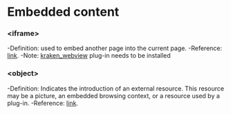 # Embedded content

### \<iframe>

-Definition: used to embed another page into the current page.
-Reference: [link](https://developer.mozilla.org/zh-CN/docs/Web/HTML/Element/iframe).
-Note: [kraken_webview](/plugins/official/kraken_webview) plug-in needs to be installed

### \<object>

-Definition: Indicates the introduction of an external resource. This resource may be a picture, an embedded browsing context, or a resource used by a plug-in.
-Reference: [link](https://developer.mozilla.org/zh-CN/docs/Web/HTML/Element/object).
